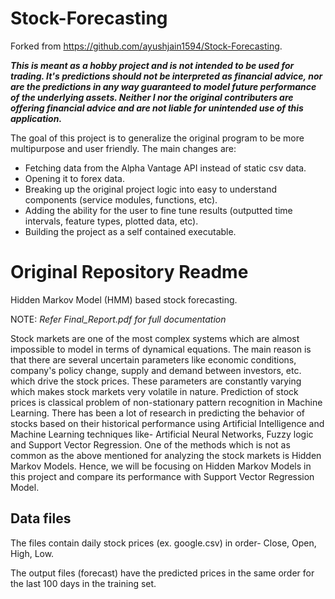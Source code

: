 # Stock-Forecasting

Forked from https://github.com/ayushjain1594/Stock-Forecasting.

_**This is meant as a hobby project and is not intended to be used for trading. It's predictions should not be interpreted as financial advice, nor are the predictions in any way guaranteed to model future performance of the underlying assets. Neither I nor the original contributers are offering financial advice and are not liable for unintended use of this application.**_

The goal of this project is to generalize the original program to be more multipurpose and user friendly. 
The main changes are:
* Fetching data from the Alpha Vantage API instead of static csv data.
* Opening it to forex data.
* Breaking up the original project logic into easy to understand components (service modules, functions, etc).
* Adding the ability for the user to fine tune results (outputted time intervals, feature types, plotted data, etc).
* Building the project as a self contained executable.



# Original Repository Readme

Hidden Markov Model (HMM) based stock forecasting.

NOTE: *Refer Final_Report.pdf for full documentation*

Stock markets are one of the most complex systems which are almost impossible to model in terms of dynamical equations. The main reason is that there are several uncertain parameters like economic conditions, company's policy change, supply and demand between investors, etc. which drive the stock prices. These parameters are constantly varying which makes stock markets very volatile in nature. Prediction of stock prices is classical problem of non-stationary pattern recognition in Machine Learning. There has been a lot of research in predicting the behavior of stocks based on their historical performance using Artificial Intelligence and Machine Learning techniques like- Artificial Neural Networks, Fuzzy logic and Support Vector Regression. One of the methods which is not as common as the above mentioned for analyzing the stock markets is Hidden Markov Models. Hence, we will be focusing on Hidden Markov Models in this project and compare its performance with Support Vector Regression Model.

## Data files
The files contain daily stock prices (ex. google.csv) in order- Close, Open, High, Low.

The output files (forecast) have the predicted prices in the same order for the last 100 days in the training set.
